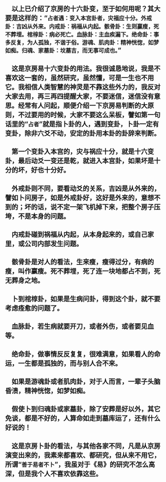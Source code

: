 &emsp;以上已介绍了京房的十六卦变，至于如何用呢？其大要是这样的：“``占者遇：变入本宫卦者，灾福应十分。外戒卦：吉凶从外来。内戒卦：祸福从内起。骸骨卦：生则赢瘦，死不葬埋。棺椁卦：病必死亡。血脉卦：主血疾漏下。绝命卦：事多反复，为人孤独，不谐于俗。游魂、肌肉卦：精神恍惚，如梦如痴。归魂、家墓卦：坟墓吉，而无事可成也。``”
---
&emsp;这是京房易十六变卦的用法。我很诚恳地说，我是不喜欢这一套的，虽然研究，虽然懂，可是一生也不用它。我相信人类智慧的神灵是不靠这些外力的，我反对大家去用，再三再四提醒大家，不要迷信，迷信没有意思。经常有人问起，顺便介绍一下京房易判断的大原则，不过要用的时候，大家不要这么呆板，譬如第一句话里的“``占者``”就是指卜卦的人，遇到变卦，卜卦一定有变卦，除非六爻不动，安定的卦用本卦的卦辞来判断。
---
&emsp;第一个变卦入本宫的，灾与祸应十分，就是十六变卦，最后动爻一变还是乾，就进入本宫卦，如果坏是十分的坏，好也十分好。
---
&emsp;外戒卦则不同，要看动爻的关系，吉凶是从外来的，譬如卜问房子，如是外戒卦好，这好是外来的，意想不到的；坏的话，说不定一架飞机掉下来，把整个房子压垮，不是本身的问题。
---
&emsp;内戒卦碰到祸福从内起，从本身起来的，或自己家里，或公司内部发生问题。
---
&emsp;骸骨卦是对人的看法，生来瘦，瘦得过分，有病的瘦，叫作赢瘦。死不葬埋，死了连一块地都占不到，死无葬身之地。
---
&emsp;卜到棺椁卦，如果是生病问卦，得到这个卦，就不要考虑痊愈的问题了。
---
&emsp;血脉卦，若生病就要开刀，或者外伤，或者要见血等。
---
&emsp;绝命卦，做事情反反复复，很难满意，如果看人的命运，一生都是孤独的，而与别人合不来。
---
&emsp;如果是游魂卦或者肌肉卦，对于人而言，一辈子头脑昏溃，精神恍惚，如梦如痴。
---
&emsp;假使卜到归魂卦或家墓卦，除了安葬是好以外，其它免谈，都是不好的，人算命如走到墓库运了，还有什么好说的！
---
&emsp;这是京房卜卦的看法，与其他各家不同，凡是从京房演变出来的，我素来都喜欢、都研究，但从来不用它，所谓“``善于易者不卜``”，我虽对于《易》的研究不怎么高深，但是我个人不喜欢依靠这些。
---
